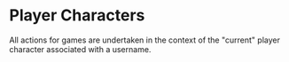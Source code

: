# Player Characters

All actions for games are undertaken in the context of the "current" player character associated with a username.
